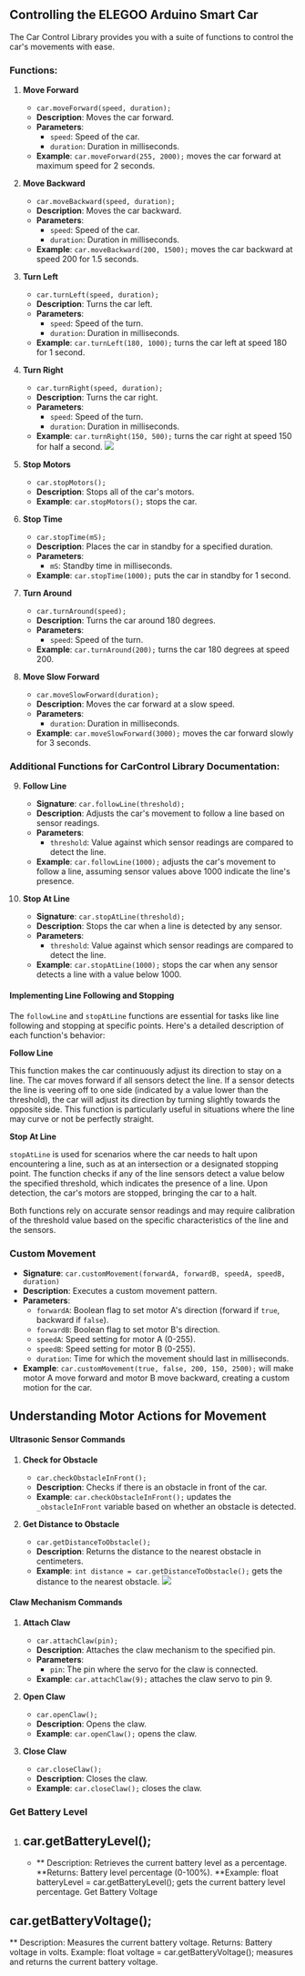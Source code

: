 ## Controlling the ELEGOO Arduino Smart Car

The Car Control Library provides you with a suite of functions to control the car's movements with ease.

### Functions:

1. **Move Forward**
   - `car.moveForward(speed, duration);`
   - **Description**: Moves the car forward.
   - **Parameters**:
     - `speed`: Speed of the car.
     - `duration`: Duration in milliseconds.
   - **Example**: `car.moveForward(255, 2000);` moves the car forward at maximum speed for 2 seconds.

2. **Move Backward**
   - `car.moveBackward(speed, duration);`
   - **Description**: Moves the car backward.
   - **Parameters**:
     - `speed`: Speed of the car.
     - `duration`: Duration in milliseconds.
   - **Example**: `car.moveBackward(200, 1500);` moves the car backward at speed 200 for 1.5 seconds.

3. **Turn Left**
   - `car.turnLeft(speed, duration);`
   - **Description**: Turns the car left.
   - **Parameters**:
     - `speed`: Speed of the turn.
     - `duration`: Duration in milliseconds.
   - **Example**: `car.turnLeft(180, 1000);` turns the car left at speed 180 for 1 second.

4. **Turn Right**
   - `car.turnRight(speed, duration);`
   - **Description**: Turns the car right.
   - **Parameters**:
     - `speed`: Speed of the turn.
     - `duration`: Duration in milliseconds.
   - **Example**: `car.turnRight(150, 500);` turns the car right at speed 150 for half a second.
![](Movecommands.gif)

5. **Stop Motors**
   - `car.stopMotors();`
   - **Description**: Stops all of the car's motors.
   - **Example**: `car.stopMotors();` stops the car.

6. **Stop Time**
   - `car.stopTime(mS);`
   - **Description**: Places the car in standby for a specified duration.
   - **Parameters**:
     - `mS`: Standby time in milliseconds.
   - **Example**: `car.stopTime(1000);` puts the car in standby for 1 second.

7. **Turn Around**
   - `car.turnAround(speed);`
   - **Description**: Turns the car around 180 degrees.
   - **Parameters**:
     - `speed`: Speed of the turn.
   - **Example**: `car.turnAround(200);` turns the car 180 degrees at speed 200.

8. **Move Slow Forward**
   - `car.moveSlowForward(duration);`
   - **Description**: Moves the car forward at a slow speed.
   - **Parameters**:
     - `duration`: Duration in milliseconds.
   - **Example**: `car.moveSlowForward(3000);` moves the car forward slowly for 3 seconds.
### Additional Functions for CarControl Library Documentation:

9. **Follow Line**
   - **Signature**: `car.followLine(threshold);`
   - **Description**: Adjusts the car's movement to follow a line based on sensor readings.
   - **Parameters**:
     - `threshold`: Value against which sensor readings are compared to detect the line.
   - **Example**: `car.followLine(1000);` adjusts the car's movement to follow a line, assuming sensor values above 1000 indicate the line's presence.

10. **Stop At Line**
    - **Signature**: `car.stopAtLine(threshold);`
    - **Description**: Stops the car when a line is detected by any sensor.
    - **Parameters**:
      - `threshold`: Value against which sensor readings are compared to detect the line.
    - **Example**: `car.stopAtLine(1000);` stops the car when any sensor detects a line with a value below 1000.

#### Implementing Line Following and Stopping

The `followLine` and `stopAtLine` functions are essential for tasks like line following and stopping at specific points. Here's a detailed description of each function's behavior:

**Follow Line**

This function makes the car continuously adjust its direction to stay on a line. The car moves forward if all sensors detect the line. If a sensor detects the line is veering off to one side (indicated by a value lower than the threshold), the car will adjust its direction by turning slightly towards the opposite side. This function is particularly useful in situations where the line may curve or not be perfectly straight.

**Stop At Line**

`stopAtLine` is used for scenarios where the car needs to halt upon encountering a line, such as at an intersection or a designated stopping point. The function checks if any of the line sensors detect a value below the specified threshold, which indicates the presence of a line. Upon detection, the car's motors are stopped, bringing the car to a halt.

Both functions rely on accurate sensor readings and may require calibration of the threshold value based on the specific characteristics of the line and the sensors.

### Custom Movement
- **Signature**: `car.customMovement(forwardA, forwardB, speedA, speedB, duration)`
- **Description**: Executes a custom movement pattern.
- **Parameters**:
  - `forwardA`: Boolean flag to set motor A's direction (forward if `true`, backward if `false`).
  - `forwardB`: Boolean flag to set motor B's direction.
  - `speedA`: Speed setting for motor A (0-255).
  - `speedB`: Speed setting for motor B (0-255).
  - `duration`: Time for which the movement should last in milliseconds.
- **Example**: `car.customMovement(true, false, 200, 150, 2500);` will make motor A move forward and motor B move backward, creating a custom motion for the car.

## Understanding Motor Actions for Movement
#### Ultrasonic Sensor Commands

1. **Check for Obstacle**
   - `car.checkObstacleInFront();`
   - **Description**: Checks if there is an obstacle in front of the car.
   - **Example**: `car.checkObstacleInFront();` updates the `_obstacleInFront` variable based on whether an obstacle is detected.

2. **Get Distance to Obstacle**
   - `car.getDistanceToObstacle();`
   - **Description**: Returns the distance to the nearest obstacle in centimeters.
   - **Example**: `int distance = car.getDistanceToObstacle();` gets the distance to the nearest obstacle.
![](ultrasonic.gif)

#### Claw Mechanism Commands

1. **Attach Claw**
   - `car.attachClaw(pin);`
   - **Description**: Attaches the claw mechanism to the specified pin.
   - **Parameters**:
     - `pin`: The pin where the servo for the claw is connected.
   - **Example**: `car.attachClaw(9);` attaches the claw servo to pin 9.

2. **Open Claw**
   - `car.openClaw();`
   - **Description**: Opens the claw.
   - **Example**: `car.openClaw();` opens the claw.

3. **Close Claw**
   - `car.closeClaw();`
   - **Description**: Closes the claw.
   - **Example**: `car.closeClaw();` closes the claw.
### Get Battery Level

1. ## car.getBatteryLevel();
   - ** Description: Retrieves the current battery level as a percentage.
**Returns: Battery level percentage (0-100%).
**Example: float batteryLevel = car.getBatteryLevel(); gets the current battery level percentage.
Get Battery Voltage

## car.getBatteryVoltage();
** Description: Measures the current battery voltage.
Returns: Battery voltage in volts.
Example: float voltage = car.getBatteryVoltage(); measures and returns the current battery voltage.

